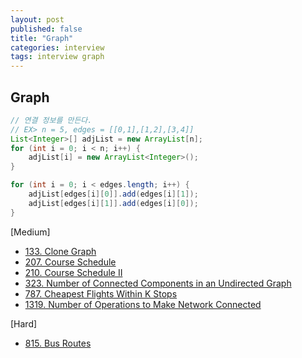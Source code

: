 ```yaml
---
layout: post
published: false
title: "Graph"
categories: interview
tags: interview graph
---
```


## Graph

```java
// 연결 정보를 만든다.
// EX> n = 5, edges = [[0,1],[1,2],[3,4]]
List<Integer>[] adjList = new ArrayList[n];
for (int i = 0; i < n; i++) {
    adjList[i] = new ArrayList<Integer>();
}

for (int i = 0; i < edges.length; i++) {
    adjList[edges[i][0]].add(edges[i][1]);
    adjList[edges[i][1]].add(edges[i][0]);
}

```
[Medium]
- [133. Clone Graph](https://leetcode.com/problems/clone-graph/)
- [207. Course Schedule](https://leetcode.com/problems/course-schedule/)
- [210. Course Schedule II](https://leetcode.com/problems/course-schedule-ii/)
- [323. Number of Connected Components in an Undirected Graph](https://leetcode.com/problems/number-of-connected-components-in-an-undirected-graph/)
- [787. Cheapest Flights Within K Stops](https://leetcode.com/problems/cheapest-flights-within-k-stops/)
- [1319. Number of Operations to Make Network Connected](https://leetcode.com/problems/number-of-operations-to-make-network-connected/)

[Hard]
- [815. Bus Routes](https://leetcode.com/problems/bus-routes/)